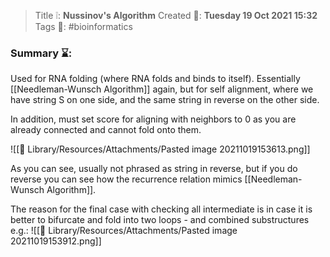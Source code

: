 > Title ❕: **Nussinov's Algorithm**
> Created 📅: **Tuesday 19 Oct 2021 15:32**
  Tags 📎: #bioinformatics 

### Summary ⌛:
Used for RNA folding (where RNA folds and binds to itself). Essentially [[Needleman-Wunsch Algorithm]] again, but for self alignment, where we have string S on one side, and the same string in reverse on the other side.

In addition, must set score for aligning with neighbors to 0 as you are already connected and cannot fold onto them.

![[📒 Library/Resources/Attachments/Pasted image 20211019153613.png]]

As you can see, usually not phrased as string in reverse, but if you do reverse you can see how the recurrence relation mimics [[Needleman-Wunsch Algorithm]].

The reason for the final case with checking all intermediate is in case it is better to bifurcate and fold into two loops - and combined substructures e.g.:
![[📒 Library/Resources/Attachments/Pasted image 20211019153912.png]]
